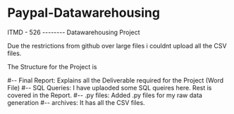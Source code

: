 # Paypal-Datawarehousing
ITMD - 526 -------- Datawarehousing Project

Due the restrictions from github over large files i couldnt upload all the CSV files. 

The Structure for the Project is

#-- Final Report: Explains all the Deliverable required for the Project (Word File)
#-- SQL Queries: I have uplaoded some SQL queires here. Rest is covered in the Report. 
#-- .py files: Added .py files for my raw data generation
#-- archives: It has all the CSV files. 
